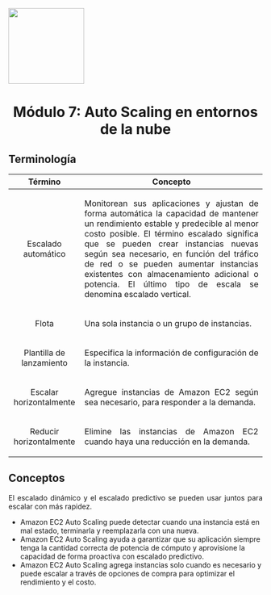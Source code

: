 <p align="left">
  <img src="https://semanadelcannabis.cayetano.edu.pe/assets/img/logo-upch.png" width="150">
  <h1 align="center">Módulo 7: Auto Scaling en entornos de la nube</h1>
</p>

## Terminología

| Término  | Concepto  |
| :------------: | :------------: |
| Escalado automático  | <p align="justify">Monitorean sus aplicaciones y ajustan de forma automática la capacidad de mantener un rendimiento estable y predecible al menor costo posible. El término escalado significa que se pueden crear instancias nuevas según sea necesario, en función del tráfico de red o se pueden aumentar instancias existentes con almacenamiento adicional o potencia. El último tipo de escala se denomina escalado vertical.</p>  |
| Flota  | <p align="justify">Una sola instancia o un grupo de instancias.</p>  |
| Plantilla de lanzamiento  | <p align="justify">Especifica la información de configuración de la instancia.</p>  |
| Escalar horizontalmente  | <p align="justify">Agregue instancias de Amazon EC2 según sea necesario, para responder a la demanda.</p>  |
| Reducir horizontalmente  | <p align="justify">Elimine las instancias de Amazon EC2 cuando haya una reducción en la demanda.</p>  |

## Conceptos

<p align="justify">
El escalado dinámico y el escalado predictivo se pueden usar juntos para escalar con más rapidez.</p>

- Amazon EC2 Auto Scaling puede detectar cuando una instancia está en mal estado, terminarla y reemplazarla con una nueva.
- Amazon EC2 Auto Scaling ayuda a garantizar que su aplicación siempre tenga la cantidad correcta de potencia de cómputo y aprovisione la capacidad de forma proactiva con escalado predictivo.
- Amazon EC2 Auto Scaling agrega instancias solo cuando es necesario y puede escalar a través de opciones de compra para optimizar el rendimiento y el costo.

